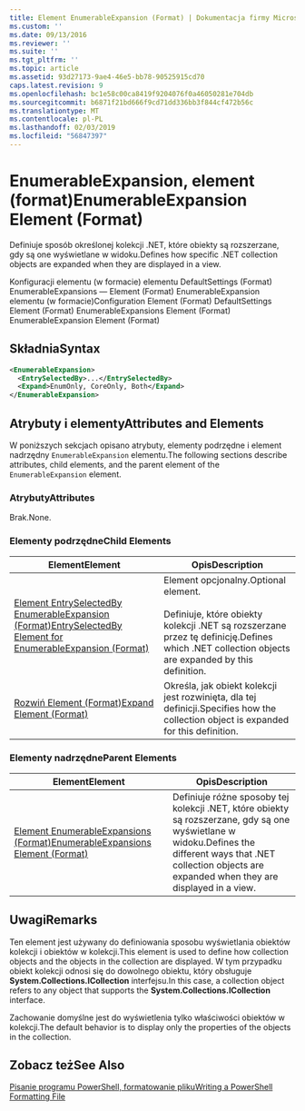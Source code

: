 ```yaml
---
title: Element EnumerableExpansion (Format) | Dokumentacja firmy Microsoft
ms.custom: ''
ms.date: 09/13/2016
ms.reviewer: ''
ms.suite: ''
ms.tgt_pltfrm: ''
ms.topic: article
ms.assetid: 93d27173-9ae4-46e5-bb78-90525915cd70
caps.latest.revision: 9
ms.openlocfilehash: bc1e58c00ca8419f9204076f0a46050281e704db
ms.sourcegitcommit: b6871f21bd666f9cd71dd336bb3f844cf472b56c
ms.translationtype: MT
ms.contentlocale: pl-PL
ms.lasthandoff: 02/03/2019
ms.locfileid: "56847397"
---
```

# <a name="enumerableexpansion-element-format"></a><span data-ttu-id="06939-102">EnumerableExpansion, element (format)</span><span class="sxs-lookup"><span data-stu-id="06939-102">EnumerableExpansion Element (Format)</span></span>

<span data-ttu-id="06939-103">Definiuje sposób określonej kolekcji .NET, które obiekty są rozszerzane, gdy są one wyświetlane w widoku.</span><span class="sxs-lookup"><span data-stu-id="06939-103">Defines how specific .NET collection objects are expanded when they are displayed in a view.</span></span>

<span data-ttu-id="06939-104">Konfiguracji elementu (w formacie) elementu DefaultSettings (Format) EnumerableExpansions — Element (Format) EnumerableExpansion elementu (w formacie)</span><span class="sxs-lookup"><span data-stu-id="06939-104">Configuration Element (Format) DefaultSettings Element (Format) EnumerableExpansions Element (Format) EnumerableExpansion Element (Format)</span></span>

## <a name="syntax"></a><span data-ttu-id="06939-105">Składnia</span><span class="sxs-lookup"><span data-stu-id="06939-105">Syntax</span></span>

```xml
<EnumerableExpansion>
  <EntrySelectedBy>...</EntrySelectedBy>
  <Expand>EnumOnly, CoreOnly, Both</Expand>
</EnumerableExpansion>
```

## <a name="attributes-and-elements"></a><span data-ttu-id="06939-106">Atrybuty i elementy</span><span class="sxs-lookup"><span data-stu-id="06939-106">Attributes and Elements</span></span>

<span data-ttu-id="06939-107">W poniższych sekcjach opisano atrybuty, elementy podrzędne i element nadrzędny `EnumerableExpansion` elementu.</span><span class="sxs-lookup"><span data-stu-id="06939-107">The following sections describe attributes, child elements, and the parent element of the `EnumerableExpansion` element.</span></span>

### <a name="attributes"></a><span data-ttu-id="06939-108">Atrybuty</span><span class="sxs-lookup"><span data-stu-id="06939-108">Attributes</span></span>

<span data-ttu-id="06939-109">Brak.</span><span class="sxs-lookup"><span data-stu-id="06939-109">None.</span></span>

### <a name="child-elements"></a><span data-ttu-id="06939-110">Elementy podrzędne</span><span class="sxs-lookup"><span data-stu-id="06939-110">Child Elements</span></span>

|<span data-ttu-id="06939-111">Element</span><span class="sxs-lookup"><span data-stu-id="06939-111">Element</span></span>|<span data-ttu-id="06939-112">Opis</span><span class="sxs-lookup"><span data-stu-id="06939-112">Description</span></span>|
|-------------|-----------------|
|[<span data-ttu-id="06939-113">Element EntrySelectedBy EnumerableExpansion (Format)</span><span class="sxs-lookup"><span data-stu-id="06939-113">EntrySelectedBy Element for EnumerableExpansion (Format)</span></span>](./entryselectedby-element-for-enumerableexpansion-format.md)|<span data-ttu-id="06939-114">Element opcjonalny.</span><span class="sxs-lookup"><span data-stu-id="06939-114">Optional element.</span></span><br /><br /> <span data-ttu-id="06939-115">Definiuje, które obiekty kolekcji .NET są rozszerzane przez tę definicję.</span><span class="sxs-lookup"><span data-stu-id="06939-115">Defines which .NET collection objects are expanded by this definition.</span></span>|
|[<span data-ttu-id="06939-116">Rozwiń Element (Format)</span><span class="sxs-lookup"><span data-stu-id="06939-116">Expand Element (Format)</span></span>](./expand-element-format.md)|<span data-ttu-id="06939-117">Określa, jak obiekt kolekcji jest rozwinięta, dla tej definicji.</span><span class="sxs-lookup"><span data-stu-id="06939-117">Specifies how the collection object is expanded for this definition.</span></span>|

### <a name="parent-elements"></a><span data-ttu-id="06939-118">Elementy nadrzędne</span><span class="sxs-lookup"><span data-stu-id="06939-118">Parent Elements</span></span>

|<span data-ttu-id="06939-119">Element</span><span class="sxs-lookup"><span data-stu-id="06939-119">Element</span></span>|<span data-ttu-id="06939-120">Opis</span><span class="sxs-lookup"><span data-stu-id="06939-120">Description</span></span>|
|-------------|-----------------|
|[<span data-ttu-id="06939-121">Element EnumerableExpansions (Format)</span><span class="sxs-lookup"><span data-stu-id="06939-121">EnumerableExpansions Element (Format)</span></span>](./enumerableexpansions-element-format.md)|<span data-ttu-id="06939-122">Definiuje różne sposoby tej kolekcji .NET, które obiekty są rozszerzane, gdy są one wyświetlane w widoku.</span><span class="sxs-lookup"><span data-stu-id="06939-122">Defines the different ways that .NET collection objects are expanded when they are displayed in a view.</span></span>|

## <a name="remarks"></a><span data-ttu-id="06939-123">Uwagi</span><span class="sxs-lookup"><span data-stu-id="06939-123">Remarks</span></span>

<span data-ttu-id="06939-124">Ten element jest używany do definiowania sposobu wyświetlania obiektów kolekcji i obiektów w kolekcji.</span><span class="sxs-lookup"><span data-stu-id="06939-124">This element is used to define how collection objects and the objects in the collection are displayed.</span></span> <span data-ttu-id="06939-125">W tym przypadku obiekt kolekcji odnosi się do dowolnego obiektu, który obsługuje **System.Collections.ICollection** interfejsu.</span><span class="sxs-lookup"><span data-stu-id="06939-125">In this case, a collection object refers to any object that supports the  **System.Collections.ICollection** interface.</span></span>

<span data-ttu-id="06939-126">Zachowanie domyślne jest do wyświetlenia tylko właściwości obiektów w kolekcji.</span><span class="sxs-lookup"><span data-stu-id="06939-126">The default behavior is to display only the properties of the objects in the collection.</span></span>

## <a name="see-also"></a><span data-ttu-id="06939-127">Zobacz też</span><span class="sxs-lookup"><span data-stu-id="06939-127">See Also</span></span>

[<span data-ttu-id="06939-128">Pisanie programu PowerShell, formatowanie pliku</span><span class="sxs-lookup"><span data-stu-id="06939-128">Writing a PowerShell Formatting File</span></span>](./writing-a-powershell-formatting-file.md)
